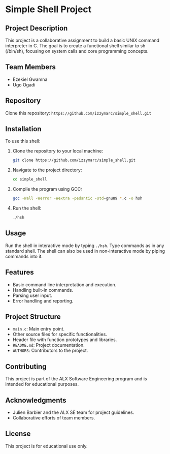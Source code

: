 
# Simple Shell Project

## Project Description
This project is a collaborative assignment to build a basic UNIX command interpreter in C. The goal is to create a functional shell similar to sh (/bin/sh), focusing on system calls and core programming concepts.

## Team Members
- Ezekiel Gwamna
- Ugo Ogadi

## Repository
Clone this repository: `https://github.com/izzymarc/simple_shell.git`

## Installation
To use this shell:

1. Clone the repository to your local machine:
   ```bash
   git clone https://github.com/izzymarc/simple_shell.git
   ```
2. Navigate to the project directory:
   ```bash
   cd simple_shell
   ```
3. Compile the program using GCC:
   ```bash
   gcc -Wall -Werror -Wextra -pedantic -std=gnu89 *.c -o hsh
   ```
4. Run the shell:
   ```bash
   ./hsh
   ```

## Usage
Run the shell in interactive mode by typing `./hsh`. Type commands as in any standard shell. The shell can also be used in non-interactive mode by piping commands into it.

## Features
- Basic command line interpretation and execution.
- Handling built-in commands.
- Parsing user input.
- Error handling and reporting.

## Project Structure
- `main.c`: Main entry point.
- Other source files for specific functionalities.
- Header file with function prototypes and libraries.
- `README.md`: Project documentation.
- `AUTHORS`: Contributors to the project.

## Contributing
This project is part of the ALX Software Engineering program and is intended for educational purposes.

## Acknowledgments
- Julien Barbier and the ALX SE team for project guidelines.
- Collaborative efforts of team members.

## License
This project is for educational use only.

